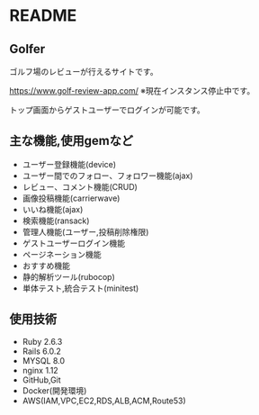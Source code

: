 # README

## Golfer

ゴルフ場のレビューが行えるサイトです。

https://www.golf-review-app.com/ 
※現在インスタンス停止中です。

トップ画面からゲストユーザーでログインが可能です。

## 主な機能,使用gemなど

- ユーザー登録機能(device)
- ユーザー間でのフォロー、フォロワー機能(ajax)
- レビュー、コメント機能(CRUD)
- 画像投稿機能(carrierwave)
- いいね機能(ajax)
- 検索機能(ransack)
- 管理人機能(ユーザー,投稿削除権限)
- ゲストユーザーログイン機能
- ページネーション機能
- おすすめ機能
- 静的解析ツール(rubocop)
- 単体テスト,統合テスト(minitest)

## 使用技術

- Ruby 2.6.3
- Rails 6.0.2
- MYSQL 8.0
- nginx 1.12
- GitHub,Git
- Docker(開発環境)
- AWS(IAM,VPC,EC2,RDS,ALB,ACM,Route53)

